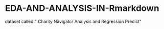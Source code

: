 # EDA-AND-ANALYSIS-IN-Rmarkdown
 dataset called " Charity Navigator Analysis and Regression Predict" 
